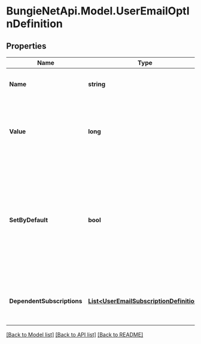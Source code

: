 
# BungieNetApi.Model.UserEmailOptInDefinition

## Properties

Name | Type | Description | Notes
------------ | ------------- | ------------- | -------------
**Name** | **string** | The unique identifier for this opt-in category. | [optional] 
**Value** | **long** | The flag value for this opt-in category. For historical reasons, this is defined as a flags enum. | [optional] 
**SetByDefault** | **bool** | If true, this opt-in setting should be set by default in situations where accounts are created without explicit choices about what they&#39;re opting into. | [optional] 
**DependentSubscriptions** | [**List&lt;UserEmailSubscriptionDefinition&gt;**](UserEmailSubscriptionDefinition.md) | Information about the dependent subscriptions for this opt-in. | [optional] 

[[Back to Model list]](../README.md#documentation-for-models)
[[Back to API list]](../README.md#documentation-for-api-endpoints)
[[Back to README]](../README.md)

